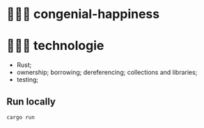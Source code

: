 # 🧘🏼‍♀️ congenial-happiness

# 🤹🏼‍♀️ technologie  
-  Rust; 
- ownership; borrowing; dereferencing; collections and libraries;
- testing;

## Run locally 
 ```bash
cargo run
